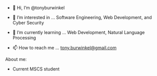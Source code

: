 - 👋 Hi, I’m @tonyburwinkel
- 👀 I’m interested in ... Software Engineering, Web Development, and Cyber Security
- 🌱 I’m currently learning ... Web Development, Natural Language Processing

- 📫 How to reach me ... tony.burwinkel@gmail.com

About me:
 - Current MSCS student
<!---
BloodySocrates/BloodySocrates is a ✨ special ✨ repository because its `README.md` (this file) appears on your GitHub profile.
You can click the Preview link to take a look at your changes.
--->

